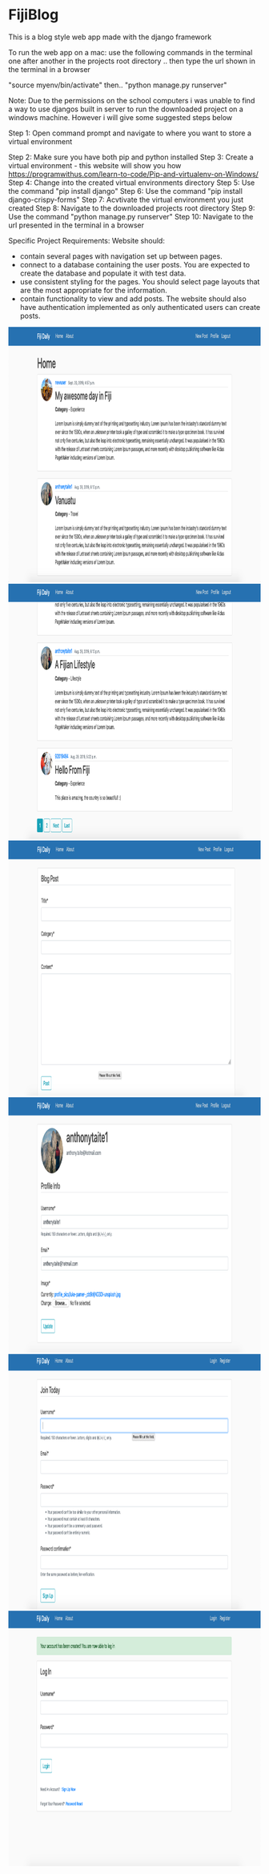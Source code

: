 # FijiBlog

This is a blog style web app made with the django framework 

To run the web app on a mac:
use the following commands in the terminal one after another in the projects root directory ..
then type the url shown in the terminal in a browser

"source myenv/bin/activate" then..
"python manage.py runserver"

Note: Due to the permissions on the school computers i was unable to find a way to use djangos built in server to run the downloaded project on a windows machine. However i will give some suggested steps below

Step 1: Open command prompt and navigate to where you want to store a virtual environment

Step 2: Make sure you have both pip and python installed
Step 3: Create a virtual environment - this website will show you how https://programwithus.com/learn-to-code/Pip-and-virtualenv-on-Windows/ 
Step 4: Change into the created virtual environments directory
Step 5: Use the command "pip install django"
Step 6: Use the command "pip install django-crispy-forms"
Step 7: Acvtivate the virtual environment you just created
Step 8: Navigate to the downloaded projects root directory
Step 9: Use the command "python manage.py runserver"
Step 10: Navigate to the url presented in the terminal in a browser

Specific Project Requirements:
Website should:
- contain several pages with navigation set up between pages.
- connect to a database containing the user posts. You are expected to create the database and populate it with test data.
- use consistent styling for the pages. You should select page layouts that are the most appropriate for the information.
- contain functionality to view and add posts. The website should also have authentication implemented as only 
  authenticated users can create posts.
  
<img src="images/home1.png" width="1000" height="510">
<img src="images/home2.png" width="1000" height="510">
<img src="images/newpost.png" width="1000" height="510">
<img src="images/profile.png" width="1000" height="510">
<img src="images/register.png" width="1000" height="510">
<img src="images/registered.png" width="1000" height="510">
